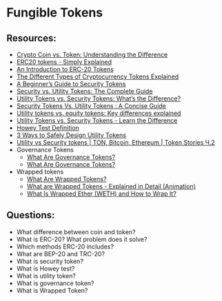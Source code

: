 # Fungible Tokens

## Resources:

* [Crypto Coin vs. Token: Understanding the Difference](https://blog.liquid.com/coin-vs-token)
* [ERC20 tokens - Simply Explained](https://www.youtube.com/watch?v=cqZhNzZoMh8&t=62s)
* [An Introduction to ERC-20 Tokens](https://academy.binance.com/en/articles/an-introduction-to-erc-20-tokens)
* [The Different Types of Cryptocurrency Tokens Explained](https://blog.makerdao.com/the-different-types-of-cryptocurrency-tokens-explained/)
* [A Beginner’s Guide to Security Tokens](https://academy.binance.com/en/articles/a-beginners-guide-to-security-tokens)
* [Security vs. Utility Tokens: The Complete Guide](https://cryptopotato.com/security-vs-utility-tokens-the-complete-guide/)
* [Utility Tokens vs. Security Tokens: What’s the Difference?](https://crypto.com/university/utility-tokens-vs-security-tokens)
* [Security Tokens Vs. Utility Tokens : A Concise Guide](https://www.blockchain-council.org/blockchain/security-tokens-vs-utility-tokens-a-concise-guide/)
* [Utility tokens vs. equity tokens: Key differences explained](https://cointelegraph.com/explained/utility-tokens-vs-equity-tokens-key-differences-explained)
* [Utility Tokens vs. Security Tokens - Learn the Difference](https://www.youtube.com/watch?v=nGXxHAj_IL8)
* [Howey Test Definition](https://www.embroker.com/blog/what-is-the-howey-test-does-crypto-pass/)
* [3 Ways to Safely Design Utility Tokens](https://www.web3.university/article/3-ways-to-safely-design-utility-tokens)
* [Utility vs Security tokens | TON, Bitcoin, Ethereum | Token Stories Ч.2](https://www.youtube.com/watch?v=jfEcbyeDWkU)
* Governance Tokens
  - [What Are Governance Tokens?](https://www.youtube.com/watch?v=rIgpEaLLINI)
  - [What Are Governance Tokens?](https://crypto.com/university/what-are-governance-tokens)
* Wrapped tokens
  - [What Are Wrapped Tokens?](https://academy.binance.com/en/articles/what-are-wrapped-tokens)
  - [What are Wrapped Tokens - Explained in Detail (Animation)](https://www.youtube.com/watch?v=SjdJWr8hgRY)
  - [What Is Wrapped Ether (WETH) and How to Wrap It?](https://academy.binance.com/en/articles/what-is-wrapped-ether-weth-and-how-to-wrap-it)

## Questions:

* What difference between coin and token?
* What is ERC-20? What problem does it solve? 
* Which methods ERC-20 includes?
* What are BEP-20 and TRC-20?
* What is security token?
* What is Howey test?
* What is utility token?
* What is governance token?
* What is Wrapped Token?